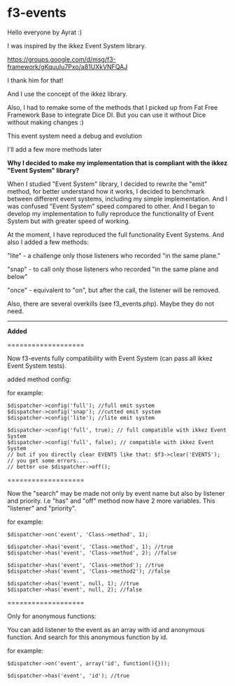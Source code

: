# f3-events

Hello everyone by Ayrat :)

I was inspired by the ikkez Event System library.

https://groups.google.com/d/msg/f3-framework/gKquuIu7Pxo/a81UXkVNFQAJ

I thank him for that!

And I use the concept of the ikkez library.


Also, I had to remake some of the methods that I picked up from Fat Free Framework Base to integrate Dice DI. But you can use it without Dice without making changes :)

This event system need a debug and evolution

I'll add a few more methods later

**Why I decided to make my implementation that is compliant with the ikkez "Event System" library?**

When I studied "Event System" library, I decided to rewrite the "emit" method, for better understand how it works, I decided to benchmark between different event systems, including my simple implementation. And I was confused "Event System" speed compared to other. And I began to develop my implementation to fully reproduce the functionality of Event System but with greater speed of working.

At the moment, I have reproduced the full functionality Event Systems. And also I added a few methods:

"lite" - a challenge only those listeners who recorded "in the same plane."

"snap" - to call only those listeners who recorded "in the same plane and below"

"once" - equivalent to "on", but after the call, the listener will be removed.

Also, there are several overkills (see f3_events.php). Maybe they do not need.

----------

**Added**

===================


Now f3-events fully compatibility with Event System (can pass all ikkez Event System tests).

added method config:

for example:

```
$dispatcher->config('full'); //full emit system
$dispatcher->config('snap'); //cutted emit system
$dispatcher->config('lite'); //lite emit system

$dispatcher->config('full', true); // full compatible with ikkez Event System
$dispatcher->config('full', false); // compatible with ikkez Event System
// but if you directly clear EVENTS like that: $f3->clear('EVENTS');
// you get some errors....
// better use $dispatcher->off();
```

===================

Now the "search" may be made not only by event name but also by listener and priority. I.e "has" and "off" method now have 2 more variables. This "listener" and "priority".

for example:

```
$dispatcher->on('event', 'Class->method', 1);

$dispatcher->has('event', 'Class->method', 1); //true
$dispatcher->has('event', 'Class->method', 2); //false

$dispatcher->has('event', 'Class->method'); //true
$dispatcher->has('event', 'Class->method2'); //false

$dispatcher->has('event', null, 1); //true
$dispatcher->has('event', null, 2); //false
```

===================

Only for anonymous functions:

You can add listener to the event as an array with id and anonymous function. And search for this anonymous function by id.

for example:

```
$dispatcher->on('event', array('id', function(){}));

$dispatcher->has('event', 'id'); //true
```
